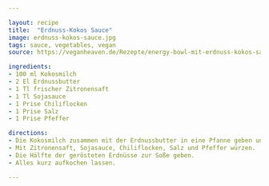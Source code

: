 ```yaml
---

layout: recipe
title:  "Erdnuss-Kokos Sauce"
image: erdnuss-kokos-sauce.jpg
tags: sauce, vegetables, vegan
source: https://veganheaven.de/Rezepte/energy-bowl-mit-erdnuss-kokos-sauce/

ingredients:
- 100 ml Kokosmilch
- 2 El Erdnussbutter
- 1 Tl frischer Zitronensaft
- 1 Tl Sojasauce
- 1 Prise Chiliflocken
- 1 Prise Salz
- 1 Prise Pfeffer

directions:
- Die Kokosmilch zusammen mit der Erdnussbutter in eine Pfanne geben und gut verrühren. 
- Mit Zitronensaft, Sojasauce, Chiliflocken, Salz und Pfeffer würzen. 
- Die Hälfte der gerösteten Erdnüsse zur Soße geben. 
- Alles kurz aufkochen lassen.

---
```



